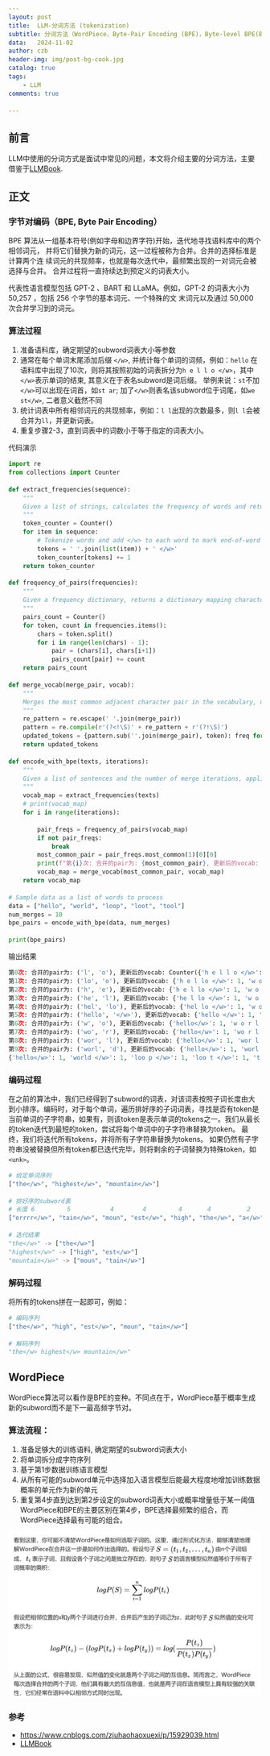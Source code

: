 ```yaml
---
layout: post
title:  LLM-分词方法 (tokenization)
subtitle: 分词方法（WordPiece，Byte-Pair Encoding (BPE)，Byte-level BPE(BBPE)原理及其代码实现）
data:   2024-11-02
author: czb
header-img: img/post-bg-cook.jpg
catalog: true
tags:
    - LLM
comments: true

---
```


## 前言

LLM中使用的分词方式是面试中常见的问题，本文将介绍主要的分词方法，主要借鉴于[LLMBook](https://llmbook-zh.github.io/).

## 正文

### 字节对编码（BPE, Byte Pair Encoding）
BPE 算法从一组基本符号(例如字母和边界字符)开始，迭代地寻找语料库中的两个相邻词元， 并将它们替换为新的词元，这一过程被称为合并。合并的选择标准是计算两个连 续词元的共现频率，也就是每次迭代中，最频繁出现的一对词元会被选择与合并。 合并过程将一直持续达到预定义的词表大小。

代表性语言模型包括 GPT-2 、BART 和 LLaMA。例如，GPT-2 的词表大小为 50,257 ，包括 256 个字节的基本词元、一个特殊的文 末词元以及通过 50,000 次合并学习到的词元。
### 算法过程

1. 准备语料库，确定期望的subword词表大小等参数
2. 通常在每个单词末尾添加后缀 `</w>`, 并统计每个单词的词频，例如：`hello` 在语料库中出现了10次，则将其按照初始的词表拆分为`h e l l o </w>`，其中`</w>`表示单词的结束, 其意义在于表名subword是词后缀。 举例来说：`st`不加`</w>`可以出现在词首，如`st ar`; 加了`</w>`则表名该subword位于词尾，如`we st</w>`, 二者意义截然不同
3. 统计词表中所有相邻词元的共现频率，例如：`l l`出现的次数最多，则`l l`会被合并为`ll`，并更新词表。
4. 重复步骤2-3，直到词表中的词数小于等于指定的词表大小。

代码演示

```python
import re
from collections import Counter

def extract_frequencies(sequence): 
    """
    Given a list of strings, calculates the frequency of words and returns a dictionary mapping words to frequencies.
    """
    token_counter = Counter() 
    for item in sequence:
        # Tokenize words and add </w> to each word to mark end-of-word
        tokens = ' '.join(list(item)) + ' </w>'
        token_counter[tokens] += 1 
    return token_counter

def frequency_of_pairs(frequencies):
    """
    Given a frequency dictionary, returns a dictionary mapping character pairs to their frequency in the text.
    """
    pairs_count = Counter()
    for token, count in frequencies.items():
        chars = token.split()
        for i in range(len(chars) - 1):
            pair = (chars[i], chars[i+1])
            pairs_count[pair] += count 
    return pairs_count

def merge_vocab(merge_pair, vocab): 
    """
    Merges the most common adjacent character pair in the vocabulary, updating the tokens in the vocabulary.
    """
    re_pattern = re.escape(' '.join(merge_pair))
    pattern = re.compile(r'(?<!\S)' + re_pattern + r'(?!\S)') 
    updated_tokens = {pattern.sub(''.join(merge_pair), token): freq for token, freq in vocab.items()} 
    return updated_tokens

def encode_with_bpe(texts, iterations):
    """
    Given a list of sentences and the number of merge iterations, applies BPE and returns the vocabulary.
    """
    vocab_map = extract_frequencies(texts)
    # print(vocab_map)
    for i in range(iterations):
        
        pair_freqs = frequency_of_pairs(vocab_map)
        if not pair_freqs:
            break
        most_common_pair = pair_freqs.most_common(1)[0][0]
        print(f"第{i}次: 合并的pair为: {most_common_pair}, 更新后的vocab: {vocab_map}")
        vocab_map = merge_vocab(most_common_pair, vocab_map)
    return vocab_map

# Sample data as a list of words to process
data = ["hello", "world", "loop", "loot", "tool"]
num_merges = 10
bpe_pairs = encode_with_bpe(data, num_merges)

print(bpe_pairs)

```

输出结果

```python
第0次: 合并的pair为: ('l', 'o'), 更新后的vocab: Counter({'h e l l o </w>': 1, 'w o r l d </w>': 1, 'l o o p </w>': 1, 'l o o t </w>': 1, 't o o l </w>': 1})
第1次: 合并的pair为: ('lo', 'o'), 更新后的vocab: {'h e l lo </w>': 1, 'w o r l d </w>': 1, 'lo o p </w>': 1, 'lo o t </w>': 1, 't o o l </w>': 1}
第2次: 合并的pair为: ('h', 'e'), 更新后的vocab: {'h e l lo </w>': 1, 'w o r l d </w>': 1, 'loo p </w>': 1, 'loo t </w>': 1, 't o o l </w>': 1}
第3次: 合并的pair为: ('he', 'l'), 更新后的vocab: {'he l lo </w>': 1, 'w o r l d </w>': 1, 'loo p </w>': 1, 'loo t </w>': 1, 't o o l </w>': 1}
第4次: 合并的pair为: ('hel', 'lo'), 更新后的vocab: {'hel lo </w>': 1, 'w o r l d </w>': 1, 'loo p </w>': 1, 'loo t </w>': 1, 't o o l </w>': 1}
第5次: 合并的pair为: ('hello', '</w>'), 更新后的vocab: {'hello </w>': 1, 'w o r l d </w>': 1, 'loo p </w>': 1, 'loo t </w>': 1, 't o o l </w>': 1}
第6次: 合并的pair为: ('w', 'o'), 更新后的vocab: {'hello</w>': 1, 'w o r l d </w>': 1, 'loo p </w>': 1, 'loo t </w>': 1, 't o o l </w>': 1}
第7次: 合并的pair为: ('wo', 'r'), 更新后的vocab: {'hello</w>': 1, 'wo r l d </w>': 1, 'loo p </w>': 1, 'loo t </w>': 1, 't o o l </w>': 1}
第8次: 合并的pair为: ('wor', 'l'), 更新后的vocab: {'hello</w>': 1, 'wor l d </w>': 1, 'loo p </w>': 1, 'loo t </w>': 1, 't o o l </w>': 1}
第9次: 合并的pair为: ('worl', 'd'), 更新后的vocab: {'hello</w>': 1, 'worl d </w>': 1, 'loo p </w>': 1, 'loo t </w>': 1, 't o o l </w>': 1}
{'hello</w>': 1, 'world </w>': 1, 'loo p </w>': 1, 'loo t </w>': 1, 't o o l </w>': 1}

```

### 编码过程

在之前的算法中，我们已经得到了subword的词表，对该词表按照子词长度由大到小排序。编码时，对于每个单词，遍历排好序的子词词表，寻找是否有token是当前单词的子字符串，如果有，则该token是表示单词的tokens之一。我们从最长的token迭代到最短的token，尝试将每个单词中的子字符串替换为token。 最终，我们将迭代所有tokens，并将所有子字符串替换为tokens。 如果仍然有子字符串没被替换但所有token都已迭代完毕，则将剩余的子词替换为特殊token，如`<unk>`。

```python
# 给定单词序列
["the</w>", "highest</w>", "mountain</w>"]
 
# 排好序的subword表
# 长度 6         5           4        4         4       4          2
["errrr</w>", "tain</w>", "moun", "est</w>", "high", "the</w>", "a</w>"]
 
# 迭代结果
"the</w>" -> ["the</w>"]
"highest</w>" -> ["high", "est</w>"]
"mountain</w>" -> ["moun", "tain</w>"]
```

### 解码过程
将所有的tokens拼在一起即可，例如：
```python
# 编码序列
["the</w>", "high", "est</w>", "moun", "tain</w>"]
 
# 解码序列
"the</w> highest</w> mountain</w>"　

```


## WordPiece

WordPiece算法可以看作是BPE的变种。不同点在于，WordPiece基于概率生成新的subword而不是下一最高频字节对。

### 算法流程：
1. 准备足够大的训练语料, 确定期望的subword词表大小
2. 将单词拆分成字符序列
3. 基于第1步数据训练语言模型
4. 从所有可能的subword单元中选择加入语言模型后能最大程度地增加训练数据概率的单元作为新的单元
5. 重复第4步直到达到第2步设定的subword词表大小或概率增量低于某一阈值
WordPiece和BPE的主要区别在第4步，BPE选择最频繁的组合，而WordPiece选择最有可能的组合。


![](https://github.com/czbnlp/czbnlp.github.io/blob/master/img/wordpiece.png)

### 参考


- https://www.cnblogs.com/zjuhaohaoxuexi/p/15929039.html
- [LLMBook](https://llmbook-zh.github.io/)